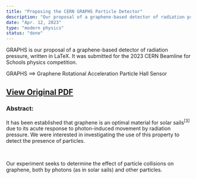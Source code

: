 ```yaml
---
title: "Proposing the CERN GRAPHS Particle Detector"
description: "Our proposal of a graphene-based detector of radiation pressure for the 2023 CERN Beamline for Schools physics competition, written in LaTeX."
date: "Apr. 12, 2023"
type: "modern physics"
status: "done"
---
```


GRAPHS is our proposal of a graphene-based detector of radiation pressure, written in LaTeX. It was submitted for the 2023 CERN Beamline for Schools physics competition.

GRAPHS $\implies$ Graphene Rotational Acceleration Particle Hall Sensor

<!-- ## <div class="link">[View Original PDF](media/beamline_for_schools.pdf)</div> -->

## <div class="link"><a href="media/beamline_for_schools.pdf" target="_blank" download="beamline_for_schools.pdf" type="application/pdf">View Original PDF</a></div>

### Abstract:

It has been established that graphene is an optimal material for solar
sails<sup>\[3\]</sup> due to its acute response to photon-induced movement
by radiation pressure. We were interested in investigating the use of
this property to detect the presence of particles.

<br>

Our experiment seeks to determine the effect of particle collisions on
graphene, both by photons (as in solar sails) and other particles.
